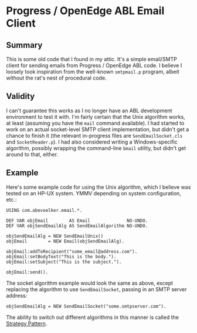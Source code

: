 # Progress / OpenEdge ABL Email Client

## Summary
This is some old code that I found in my attic.  It's a simple email/SMTP
client for sending emails from Progress / OpenEdge ABL code.  I believe
I loosely took inspiration from the well-known `smtpmail.p` program,
albeit without the rat's nest of procedural code.

## Validity
I can't guarantee this works as I no longer have an ABL development
environment to test it with.  I'm fairly certain that the Unix
algorithm works, at least (assuming you have the `mail` command available).
I had started to work on an actual socket-level SMTP client implementation,
but didn't get a chance to finish it (the relevant in-progress files are
`SendEmailSocket.cls` and `SocketReader.p`).  I had also considered writing
a Windows-specific algorithm, possibly wrapping the command-line `bmail`
utility, but didn't get around to that, either.

## Example
Here's some example code for using the Unix algorithm, which I believe was
tested on an HP-UX system.  YMMV depending on system configuration, etc.:

    USING com.abevoelker.email.*.

    DEF VAR objEmail        AS Email              NO-UNDO.
    DEF VAR objSendEmailAlg AS SendEmailAlgorithm NO-UNDO.

    objSendEmailAlg = NEW SendEmailUnix()
    objEmail        = NEW Email(objSendEmailAlg).

    objEmail:addToRecipient("some_email@address.com").
    objEmail:setBodyText("This is the body.").
    objEmail:setSubject("This is the subject.").

    objEmail:send().

The socket algorithm example would look the same as above, except replacing
the algorithm to use `SendEmailSocket`, passing in an SMTP server address:

    objSendEmailAlg = NEW SendEmailSocket("some.smtpserver.com").

The ability to switch out different algorithms in this manner is called
the [Strategy Pattern](http://en.wikipedia.org/wiki/Strategy_pattern).
